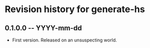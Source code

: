 # Revision history for generate-hs

## 0.1.0.0 -- YYYY-mm-dd

* First version. Released on an unsuspecting world.
